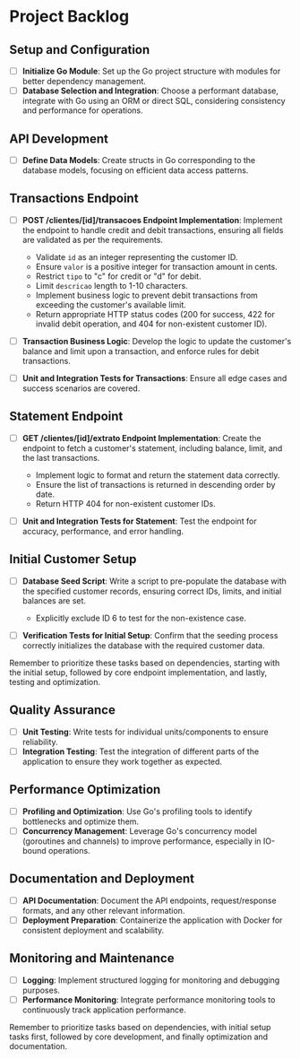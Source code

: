 # Project Backlog

## Setup and Configuration
- [ ] **Initialize Go Module**: Set up the Go project structure with modules for better dependency management.
- [ ] **Database Selection and Integration**: Choose a performant database, integrate with Go using an ORM or direct SQL, considering consistency and performance for operations.

## API Development
- [ ] **Define Data Models**: Create structs in Go corresponding to the database models, focusing on efficient data access patterns.

## Transactions Endpoint
- [ ] **POST /clientes/[id]/transacoes Endpoint Implementation**: Implement the endpoint to handle credit and debit transactions, ensuring all fields are validated as per the requirements.
  - Validate `id` as an integer representing the customer ID.
  - Ensure `valor` is a positive integer for transaction amount in cents.
  - Restrict `tipo` to "c" for credit or "d" for debit.
  - Limit `descricao` length to 1-10 characters.
  - Implement business logic to prevent debit transactions from exceeding the customer's available limit.
  - Return appropriate HTTP status codes (200 for success, 422 for invalid debit operation, and 404 for non-existent customer ID).

- [ ] **Transaction Business Logic**: Develop the logic to update the customer's balance and limit upon a transaction, and enforce rules for debit transactions.

- [ ] **Unit and Integration Tests for Transactions**: Ensure all edge cases and success scenarios are covered.

## Statement Endpoint
- [ ] **GET /clientes/[id]/extrato Endpoint Implementation**: Create the endpoint to fetch a customer's statement, including balance, limit, and the last transactions.
  - Implement logic to format and return the statement data correctly.
  - Ensure the list of transactions is returned in descending order by date.
  - Return HTTP 404 for non-existent customer IDs.

- [ ] **Unit and Integration Tests for Statement**: Test the endpoint for accuracy, performance, and error handling.

## Initial Customer Setup
- [ ] **Database Seed Script**: Write a script to pre-populate the database with the specified customer records, ensuring correct IDs, limits, and initial balances are set.
  - Explicitly exclude ID 6 to test for the non-existence case.

- [ ] **Verification Tests for Initial Setup**: Confirm that the seeding process correctly initializes the database with the required customer data.

Remember to prioritize these tasks based on dependencies, starting with the initial setup, followed by core endpoint implementation, and lastly, testing and optimization.

## Quality Assurance
- [ ] **Unit Testing**: Write tests for individual units/components to ensure reliability.
- [ ] **Integration Testing**: Test the integration of different parts of the application to ensure they work together as expected.

## Performance Optimization
- [ ] **Profiling and Optimization**: Use Go's profiling tools to identify bottlenecks and optimize them.
- [ ] **Concurrency Management**: Leverage Go's concurrency model (goroutines and channels) to improve performance, especially in IO-bound operations.

## Documentation and Deployment
- [ ] **API Documentation**: Document the API endpoints, request/response formats, and any other relevant information.
- [ ] **Deployment Preparation**: Containerize the application with Docker for consistent deployment and scalability.

## Monitoring and Maintenance
- [ ] **Logging**: Implement structured logging for monitoring and debugging purposes.
- [ ] **Performance Monitoring**: Integrate performance monitoring tools to continuously track application performance.

Remember to prioritize tasks based on dependencies, with initial setup tasks first, followed by core development, and finally optimization and documentation.
